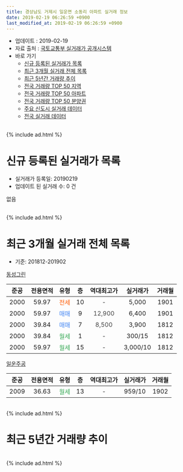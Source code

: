 ```yaml
---
title: 경상남도 거제시 일운면 소동리 아파트 실거래 정보
date: 2019-02-19 06:26:59 +0900
last_modified_at: 2019-02-19 06:26:59 +0900
---
```


* 업데이트 : 2019-02-19
* 자료 출처 : [국토교통부 실거래가 공개시스템](http://rt.molit.go.kr)
* 바로 가기
    * [신규 등록된 실거래가 목록](#신규-등록된-실거래가-목록)
    * [최근 3개월 실거래 전체 목록](#최근-3개월-실거래-전체-목록)
    * [최근 5년간 거래량 추이](#최근-5년간-거래량-추이)
    * [전국 거래량 TOP 50 지역](https://ayogom.github.io/apt-trade-info/최근-3개월-전국에서-가장-거래가-많이-발생한-지역)
    * [전국 거래량 TOP 50 아파트](https://ayogom.github.io/apt-trade-info/최근-3개월-전국에서-가장-거래가-많이-발생한-아파트)
    * [전국 거래량 TOP 50 분양권](https://ayogom.github.io/apt-trade-info/최근-3개월-전국에서-가장-거래가-많이-발생한-분양권)
    * [주요 신도시 실거래 데이터](https://ayogom.github.io/apt-trade-info/주요-신도시)
    * [전국 실거래 데이터](https://ayogom.github.io/apt-trade-info/전국)
<br>
{% include ad.html %}
<br>

# 신규 등록된 실거래가 목록
* 실거래가 등록일: 20190219
* 업데이트 된 실거래 수: 0 건

없음

<br>
{% include ad.html %}
<br>

# 최근 3개월 실거래 전체 목록
* 기준: 201812-201902


[동성그린](https://search.naver.com/search.naver?query=%EA%B2%BD%EC%83%81%EB%82%A8%EB%8F%84+%EA%B1%B0%EC%A0%9C%EC%8B%9C+%EC%9D%BC%EC%9A%B4%EB%A9%B4+%EC%86%8C%EB%8F%99%EB%A6%AC+%EB%8F%99%EC%84%B1%EA%B7%B8%EB%A6%B0)

|준공|전용면적|유형|층|역대최고가|실거래가|거래월|
|:---:|:---:|:---:|:---:|:---:|:---:|:---:|
|2000|59.97|<span style="color:#ff5a00">전세</span>|10|<span style="color:#444444">-</span>|5,000|1901|
|2000|59.97|<span style="color:#4285f3">매매</span>|9|<span style="color:#444444">12,900</span>|6,400|1901|
|2000|39.84|<span style="color:#4285f3">매매</span>|7|<span style="color:#444444">8,500</span>|3,900|1812|
|2000|39.84|<span style="color:#34a853">월세</span>|1|<span style="color:#444444">-</span>|300/15|1812|
|2000|59.97|<span style="color:#34a853">월세</span>|15|<span style="color:#444444">-</span>|3,000/10|1812|

[일운주공](https://search.naver.com/search.naver?query=%EA%B2%BD%EC%83%81%EB%82%A8%EB%8F%84+%EA%B1%B0%EC%A0%9C%EC%8B%9C+%EC%9D%BC%EC%9A%B4%EB%A9%B4+%EC%86%8C%EB%8F%99%EB%A6%AC+%EC%9D%BC%EC%9A%B4%EC%A3%BC%EA%B3%B5)

|준공|전용면적|유형|층|역대최고가|실거래가|거래월|
|:---:|:---:|:---:|:---:|:---:|:---:|:---:|
|2009|36.63|<span style="color:#34a853">월세</span>|13|<span style="color:#444444">-</span>|959/10|1902|


<br>
{% include ad.html %}
<br>

# 최근 5년간 거래량 추이


<div style="width:100%;">
    <canvas id="deal_progress" height="200"></canvas>
</div>

<script>
new Chart(document.getElementById("deal_progress"), {
    type: 'line',
    data: {
        labels: ['201402','201403','201404','201405','201406','201407','201408','201409','201410','201411','201412','201501','201502','201503','201504','201505','201506','201507','201508','201509','201510','201511','201512','201601','201602','201603','201604','201605','201606','201607','201608','201609','201610','201611','201612','201701','201702','201703','201704','201705','201706','201707','201708','201709','201710','201711','201712','201801','201802','201803','201804','201805','201806','201807','201808','201809','201810','201811','201812','201901','201902'],
        datasets: [{
            label: '매매',
            pointRadius: 1,
            data: [0, 0, 0, 0, 0, 0, 45, 0, 0, 0, 7, 46, 8, 2, 23, 18, 10, 8, 8, 1, 5, 2, 1, 3, 5, 4, 2, 2, 0, 0, 0, 0, 1, 4, 0, 0, 2, 2, 2, 0, 2, 2, 0, 2, 3, 1, 2, 3, 0, 0, 0, 0, 2, 3, 1, 0, 2, 2, 1, 1, 0],
            borderColor: "rgba(255, 201, 14, 1)",
            backgroundColor: "rgba(255, 201, 14, 0.5)",
            fill: false,
            lineTension: 0
        },{
            label: '전월세',
            pointRadius: 1,
            data: [0, 1, 0, 0, 1, 0, 0, 0, 0, 0, 0, 2, 3, 6, 5, 5, 4, 19, 5, 6, 2, 3, 3, 3, 6, 11, 4, 2, 2, 2, 3, 4, 1, 2, 3, 1, 3, 6, 1, 4, 5, 24, 8, 6, 1, 5, 6, 10, 4, 4, 2, 3, 0, 1, 0, 2, 2, 2, 2, 1, 1],
            borderColor: "rgba(0, 141, 185, 1)",
            backgroundColor: "rgba(0, 141, 185, 0.5)",
            fill: false,
            lineTension: 0
        }
        ]
    },
    options: {
        responsive: true,
        title: {
            display: false
        },
        tooltips: {
            mode: 'index',
            intersect: false
        },
        hover: {
            mode: 'nearest',
            intersect: true
        },
        scales: {
            xAxes: [{
                display: true,
                scaleLabel: {
                    display: true,
                    labelString: '년/월'
                }
            }],
            yAxes: [{
                display: true,
                ticks: {
                    suggestedMin: 0,
                },
                scaleLabel: {
                    display: true,
                    labelString: '실거래 수'
                }
            }]
        }
    }
});

</script>


<br>
{% include ad.html %}
<br>

